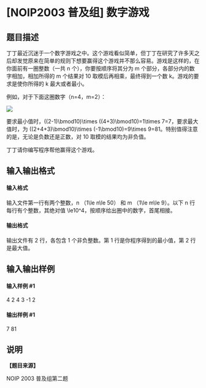 
# [NOIP2003 普及组] 数字游戏
## 题目描述
丁丁最近沉迷于一个数字游戏之中。这个游戏看似简单，但丁丁在研究了许多天之后却发觉原来在简单的规则下想要赢得这个游戏并不那么容易。游戏是这样的，在你面前有一圈整数（一共 n 个），你要按顺序将其分为 m 个部分，各部分内的数字相加，相加所得的 m 个结果对 10 取模后再相乘，最终得到一个数 k。游戏的要求是使你所得的 k 最大或者最小。


例如，对于下面这圈数字（n=4，m=2）：

![](https://cdn.luogu.com.cn/upload/image_hosting/yxkhrxl6.png)

要求最小值时，((2-1)\bmod10)\times ((4+3)\bmod10)=1\times 7=7，要求最大值时，为 ((2+4+3)\bmod10)\times (-1\bmod10)=9\times 9=81。特别值得注意的是，无论是负数还是正数，对 10 取模的结果均为非负值。

丁丁请你编写程序帮他赢得这个游戏。

## 输入输出格式
#### 输入格式

输入文件第一行有两个整数，n （1\le n\le 50） 和 m （1\le m\le 9）。以下 n 行每行有个整数，其绝对值 \le10^4，按顺序给出圈中的数字，首尾相接。
#### 输出格式

输出文件有 2 行，各包含 1 个非负整数。第 1 行是你程序得到的最小值，第 2 行是最大值。
## 输入输出样例
#### 输入样例 #1
4 2
4
3
-1
2

#### 输出样例 #1
7
81

## 说明
**【题目来源】**

NOIP 2003 普及组第二题
